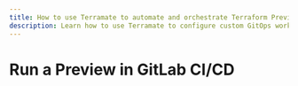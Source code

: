 ```yaml
---
title: How to use Terramate to automate and orchestrate Terraform Previews in GitLab CI/CD
description: Learn how to use Terramate to configure custom GitOps workflows to automate and orchestrate Terraform and OpenTofu Previews in GitLab CI/CD.
---
```


# Run a Preview in GitLab CI/CD
